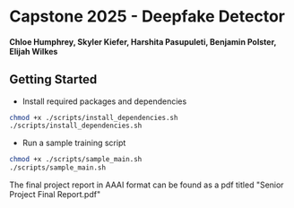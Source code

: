 # Capstone 2025 - Deepfake Detector

#### Chloe Humphrey, Skyler Kiefer, Harshita Pasupuleti, Benjamin Polster, Elijah Wilkes

## Getting Started

- Install required packages and dependencies
```bash
chmod +x ./scripts/install_dependencies.sh
./scripts/install_dependencies.sh
```
- Run a sample training script
```bash
chmod +x ./scripts/sample_main.sh
./scripts/sample_main.sh
```

The final project report in AAAI format can be found as a pdf titled "Senior Project Final Report.pdf"

